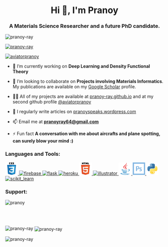<h1 align="center">Hi 👋, I'm Pranoy</h1>
<h3 align="center">A Materials Science Researcher and a future PhD candidate.</h3>

<p align="left"> <img src="https://komarev.com/ghpvc/?username=pranoy-ray&label=Profile%20views&color=0e75b6&style=flat" alt="pranoy-ray" /> </p>

<p align="left"> <a href="https://github.com/ryo-ma/github-profile-trophy"><img src="https://github-profile-trophy.vercel.app/?username=pranoy-ray" alt="pranoy-ray" /></a> </p>

<p align="left"> <a href="https://twitter.com/aviatorpranoy" target="blank"><img src="https://img.shields.io/twitter/follow/aviatorpranoy?logo=twitter&style=for-the-badge" alt="aviatorpranoy" /></a> </p>

- 🌱 I’m currently working on **Deep Learning and Density Functional Theory**

- 👯 I’m looking to collaborate on **Projects involving Materials Informatics**. My publications are available on my [Google Scholar](https://scholar.google.com/citations?user=SYuG3BUAAAAJ&hl=en&oi=ao) profile.

- 👨‍💻 All of my projects are available at [pranoy-ray.github.io](pranoy-ray.github.io) and at my second github profile [@aviatorpranoy](https://github.com/aviatorpranoy)

- 📝 I regularly write articles on [pranoyspeaks.wordpress.com](pranoyspeaks.wordpress.com)

- 📫 Email me at **pranoyray64@gmail.com**

- ⚡ Fun fact **A conversation with me about aircrafts and plane spotting, can surely blow your mind :)**

<!--<h3 align="left">Connect with me:</h3>
<p align="left">
<a href="https://twitter.com/aviatorpranoy" target="blank"><img align="center" src="https://raw.githubusercontent.com/rahuldkjain/github-profile-readme-generator/neutral-icons/src/images/icons/Social/twitter.svg" alt="aviatorpranoy" height="30" width="40" /></a>
<a href="https://linkedin.com/in/pranoy-ray-87372850/" target="blank"><img align="center" src="https://raw.githubusercontent.com/rahuldkjain/github-profile-readme-generator/neutral-icons/src/images/icons/Social/linked-in-alt.svg" alt="pranoy-ray-87372850/" height="30" width="40" /></a>
<a href="https://stackoverflow.com/users/14045956" target="blank"><img align="center" src="https://raw.githubusercontent.com/rahuldkjain/github-profile-readme-generator/neutral-icons/src/images/icons/Social/stack-overflow.svg" alt="14045956" height="30" width="40" /></a>
<a href="https://instagram.com/prannnoy" target="blank"><img align="center" src="https://raw.githubusercontent.com/rahuldkjain/github-profile-readme-generator/neutral-icons/src/images/icons/Social/instagram.svg" alt="prannnoy" height="30" width="40" /></a>
<a href="https://www.behance.net/pranoyray" target="blank"><img align="center" src="https://raw.githubusercontent.com/rahuldkjain/github-profile-readme-generator/neutral-icons/src/images/icons/Social/behance.svg" alt="pranoyray" height="30" width="40" /></a>
</p>-->

<h3 align="left">Languages and Tools:</h3>
<p align="left"> <a href="https://www.w3schools.com/css/" target="_blank"> <img src="https://raw.githubusercontent.com/devicons/devicon/master/icons/css3/css3-original-wordmark.svg" alt="css3" width="40" height="40"/> </a> <a href="https://firebase.google.com/" target="_blank"> <img src="https://www.vectorlogo.zone/logos/firebase/firebase-icon.svg" alt="firebase" width="40" height="40"/> </a> <a href="https://flask.palletsprojects.com/" target="_blank"> <img src="https://www.vectorlogo.zone/logos/pocoo_flask/pocoo_flask-icon.svg" alt="flask" width="40" height="40"/> </a> <a href="https://heroku.com" target="_blank"> <img src="https://www.vectorlogo.zone/logos/heroku/heroku-icon.svg" alt="heroku" width="40" height="40"/> </a> <a href="https://www.w3.org/html/" target="_blank"> <img src="https://raw.githubusercontent.com/devicons/devicon/master/icons/html5/html5-original-wordmark.svg" alt="html5" width="40" height="40"/> </a> <a href="https://www.adobe.com/in/products/illustrator.html" target="_blank"> <img src="https://www.vectorlogo.zone/logos/adobe_illustrator/adobe_illustrator-icon.svg" alt="illustrator" width="40" height="40"/> </a> <a href="https://www.java.com" target="_blank"> <img src="https://raw.githubusercontent.com/devicons/devicon/master/icons/java/java-original.svg" alt="java" width="40" height="40"/> </a> <a href="https://www.photoshop.com/en" target="_blank"> <img src="https://raw.githubusercontent.com/devicons/devicon/master/icons/photoshop/photoshop-line.svg" alt="photoshop" width="40" height="40"/> </a> <a href="https://www.python.org" target="_blank"> <img src="https://raw.githubusercontent.com/devicons/devicon/master/icons/python/python-original.svg" alt="python" width="40" height="40"/> </a> <a href="https://scikit-learn.org/" target="_blank"> <img src="https://upload.wikimedia.org/wikipedia/commons/0/05/Scikit_learn_logo_small.svg" alt="scikit_learn" width="40" height="40"/> </a> </p>

<h3 align="left">Support:</h3>
<p><a href="https://www.buymeacoffee.com/pranoy"> <img align="left" src="https://cdn.buymeacoffee.com/buttons/v2/default-yellow.png" height="50" width="210" alt="pranoy" /></a></p><br><br><br><br>

<p><img align="left" src="https://github-readme-stats.vercel.app/api/top-langs?username=pranoy-ray&show_icons=true&locale=en&layout=compact" alt="pranoy-ray" /></p>

<p>&nbsp;<img align="center" src="https://github-readme-stats.vercel.app/api?username=pranoy-ray&show_icons=true&locale=en" alt="pranoy-ray" /></p>

<p><img align="center" src="https://github-readme-streak-stats.herokuapp.com/?user=pranoy-ray&" alt="pranoy-ray" /></p>
